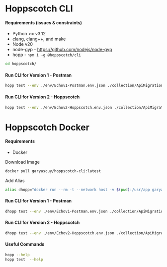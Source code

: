 # Hoppscotch CLI

#### Requirements (issues & constraints)

- Python >= v3.12
- clang, clang++, and make
- Node v20
- node-gyp - https://github.com/nodejs/node-gyp
- hopp - `npm i -g @hoppscotch/cli`

```sh
cd hoppscotch/
```

#### Run CLI for Version 1 - Postman

```sh
hopp test --env ./env/Echov1-Postman.env.json ./collection/ApiMigrationUseCase.json
```

#### Run CLI for Version 2 - Hoppscotch

```sh
hopp test --env ./env/Echov2-Hoppscotch.env.json ./collection/ApiMigrationUseCase.json
```

# Hoppscotch Docker

#### Requirements

- Docker

Download Image
```sh
docker pull garyascuy/hoppscotch-cli:latest
```

Add Alias 
```sh
alias dhopp="docker run --rm -t --network host -v $(pwd):/usr/app garyascuy/hoppscotch-cli:latest"
```

#### Run CLI for Version 1 - Postman

```sh
dhopp test --env ./env/Echov1-Postman.env.json ./collection/ApiMigrationUseCase.json
```


#### Run CLI for Version 2 - Hoppscotch

```sh
dhopp test --env ./env/Echov2-Hoppscotch.env.json ./collection/ApiMigrationUseCase.json
```

#### Useful Commands 
```sh
hopp --help 
hopp test  --help 
```
